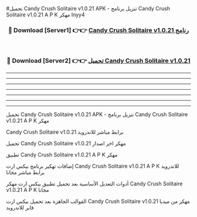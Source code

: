 #تحميل Candy Crush Solitaire v1.0.21  APK - تنزيل برنامج Candy Crush Solitaire v1.0.21  A P K مهكر lnyy4 



<div align="center">
<h3>🔴 Download [Server1] 👉👉 <a href="https://apkdownload10.web.app/?title=Candy Crush Solitaire v1.0.21 ">Candy Crush Solitaire v1.0.21  رنامج</a></h3><br>

<h3>🔴 Download [Server2] 👉👉 <a href="https://apkdownload10.web.app/?title=Candy Crush Solitaire v1.0.21 ">تحميل Candy Crush Solitaire v1.0.21  </a></h3>
</div>


----------------------------------------------------------

----------------------------------------------------------

----------------------------------------------------------

----------------------------------------------------------

----------------------------------------------------------

----------------------------------------------------------

----------------------------------------------------------

تحميل Candy Crush Solitaire v1.0.21  APK - تنزيل برنامج Candy Crush Solitaire v1.0.21  A P K مهكر

Candy Crush Solitaire v1.0.21  برابط مباشر للاندرويد

تحميل Candy Crush Solitaire v1.0.21  مهكر اخر اصدار

تطبيق Candy Crush Solitaire v1.0.21  A P K مهكر

إضافات تهكير برنامج بيكس ارت Candy Crush Solitaire v1.0.21  A P K للاندرويد برابط مباشر مجانا

أدوات التعديل الأساسية بعد تحميل تطبيق بيكس ارت مهكر Candy Crush Solitaire v1.0.21  A P K مجانا

القوالب الجاهزة بعد تحميل بيكس ارت Candy Crush Solitaire v1.0.21  مهكر من ميديا فاير للاندرويد


